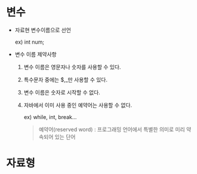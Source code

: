 # 변수



- 자료현 변수이름으로 선언

  ex) int num;



- 변수 이름 제약사항

  1. 변수 이름은 영문자나 숫자를 사용할 수 있다.

  2. 특수문자 중에는 $,_만 사용할 수 있다.

  3. 변수 이름은 숫자로 시작할 수 없다.

  4. 자바에서 이미 사용 중인 예약어는 사용할 수 없다.

     ex) while, int, break...

     > 예약어(reserved word) : 프로그래밍 언어에서 특별한 의미로 미리 약속되어 있는 단어





# 자료형



